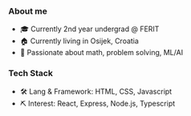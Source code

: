 ### About me

- 🎓 Currently 2nd year undergrad @ FERIT
- 🏠 Currently living in Osijek, Croatia
- 💓 Passionate about math, problem solving, ML/AI

### Tech Stack

- 🛠 Lang & Framework: HTML, CSS, Javascript
- ⛏ Interest: React, Express, Node.js, Typescript